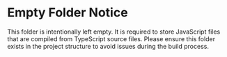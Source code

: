 # Empty Folder Notice

This folder is intentionally left empty. It is required to store JavaScript files that are compiled from TypeScript source files. Please ensure this folder exists in the project structure to avoid issues during the build process.